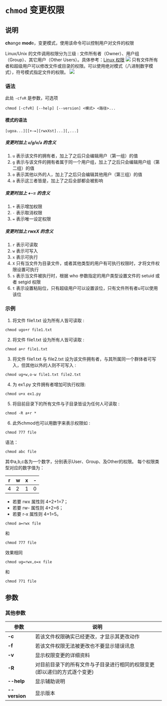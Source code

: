 # `chmod` 变更权限

## 说明

**ch**ange **mod**e，变更模式，使用该命令可以控制用户对文件的权限

Linux/Unix 的文件调用权限分为三级 : 文件所有者（Owner）、用户组（Group）、其它用户（Other Users）。具体参考：[Linux 权限](../../Linux%20%E6%9D%83%E9%99%90.md)
![](../../assets/image_20211012135645.png)
只有文件所有者和超级用户可以修改文件或目录的权限。可以使用绝对模式（八进制数字模式），符号模式指定文件的权限。
![](../../assets/image_20211012140400.png)

### 语法

此处 `-cfvR` 是参数，可选项

```shell
chmod [-cfvR] [--help] [--version] <模式> <路径>...
```

#### 模式的语法

```shell
[ugoa...][[+-=][rwxXst]...][,...]
```

##### 变更时加上 `u`/`g`/`o`/`a` 的含义
1. `u` 表示该文件的拥有者，加上了之后只会编辑用户（第一组）的值
2. `g` 表示与该文件的拥有者属于同一个用户组，加上了之后只会编辑用户组（第二组）的值
3. `o` 表示其他以外的人，加上了之后只会编辑其他用户（第三组）的值
4. `a` 表示这三者皆是，加上了之后全部都会被影响

##### 变更时加上 +-= 的含义
1. `+` 表示增加权限
2. `-` 表示取消权限
3. `=` 表示唯一设定权限

##### 变更时加上 rwxX 的含义
1. `r` 表示可读取
2. `w` 表示可写入
3. `x` 表示可执行
4. `X` 只有当文件为目录文件，或者其他类型的用户有可执行权限时，才将文件权限设置可执行
5. `s` 表示当文件被执行时，根据 who 参数指定的用户类型设置文件的 setuid 或者 setgid 权限
6. `t` 表示设置粘贴位，只有超级用户可以设置该位，只有文件所有者u可以使用该位

### 示例

1. 将文件 file1.txt 设为所有人皆可读取 :

```shell
chmod ugo+r file1.txt
```

2. 将文件 file1.txt 设为所有人皆可读取 :

```shell
chmod a+r file1.txt
```

3. 将文件 file1.txt 与 file2.txt 设为该文件拥有者，与其所属同一个群体者可写入，但其他以外的人则不可写入 :

```shell
chmod ug+w,o-w file1.txt file2.txt
```

4. 为 ex1.py 文件拥有者增加可执行权限:

```shell
chmod u+x ex1.py
```

5. 将目前目录下的所有文件与子目录皆设为任何人可读取 :

```shell
chmod -R a+r *
```

6. 此外chmod也可以用数字来表示权限如 :

```shell
chmod 777 file
```

语法：

```shell
chmod abc file
```

其中a,b,c各为一个数字，分别表示User、Group、及Other的权限。
每个权限类型对应的数字值为：

| r    | w    | x    | -    |
| ---- | ---- | ---- | ---- |
| 4    | 2    | 1    | 0    |

-   若要 rwx 属性则 4+2+1=7；
-   若要 rw- 属性则 4+2=6；
-   若要 r-x 属性则 4+1=5。

```shell
chmod a=rwx file
```

和

```shell
chmod 777 file
```

效果相同

```shell
chmod ug=rwx,o=x file
```

和

```shell
chmod 771 file
```

## 参数

### 其他参数

| 参数 | 说明 | 
| -----| -----|
| **-c** | 若该文件权限确实已经更改，才显示其更改动作 |
| **-f** | 若该文件权限无法被更改也不要显示错误讯息 |
| **-v** | 显示权限变更的详细资料 |
| **-R** | 对目前目录下的所有文件与子目录进行相同的权限变更(即以递归的方式逐个变更) |
| **--help** | 显示辅助说明 |
| **--version** | 显示版本 |

